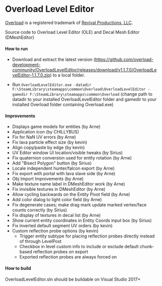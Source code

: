 # Overload Level Editor

[Overload](https://playoverload.com) is a registered trademark of [Revival Productions, LLC](https://www.revivalprod.com).

Source code to Overload Level Editor (OLE) and Decal Mesh Editor (DMeshEditor)

#### How to run

- Download and extract the latest version (https://github.com/overload-development-community/OverloadLevelEditor/releases/download/v1.1.7.0/OverloadLevelEditor-1.1.7.0.zip) to a local folder.

- Run `OverloadLevelEditor.exe -datadir F:\SteamLibrary\steamapps\common\Overload\OverloadLevelEditor -gamedir F:\SteamLibrary\steamapps\common\Overload` (change path to datadir to your installed OverloadLevelEditor folder and gamedir to your installed Overload folder containing Overload.exe)

#### Improvements

- Displays game models for entities (by Arne)
- Application icon (by CHILLYBUS)
- Fix for NaN UV errors (by Arne)
- Fix lava particle effect size (by kevin)
- Align copy/paste by edge (by kevin)
- UV Editor window UI location/visible tweaks (by Sirius)
- Fix quaternion conversion used for entity rotation (by Arne)
- Add "Bisect Polygon" button (by Sirius)
- Locale independent hunter/falcon export (by Arne)
- Fix export with portal with lava slave side (by Arne)
- Obj Import Improvements (by Arne)
- Make texture name label in DMeshEditor work (by Arne)
- Fix invisible textures in DMeshEditor (by Arne)
- Allow cycling backwards on the Entity Pivot field (by Arne)
- Add color dialog to light color field (by Arne)
- Fix degenerate cases; make drag mark update marked vertex/face counts correctly (by Sirius)
- Fix display of textures in decal list (by Arne)
- Show current entity coordinates in Entity Coords input box (by Sirius)
- Fix inverted default segment UV orders (by kevin)
- Custom reflection probe options (by kevin)
  - Trigger entity subtype for placing reflection probes directly instead of through LevelPost
  - Checkbox in level custom info to include or exclude default chunk-based reflection probes on export
  - Exported reflection probes are always forced on

#### How to build

OverloadLevelEditor.sln should be buildable on Visual Studio 2017+
